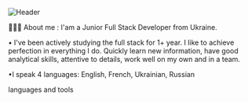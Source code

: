![Header](https://github.com/IvanTymoshchuk/IvanTymoshchuk/blob/main/assets/onlinelogomaker-122222-0905-5500-2000-transparent.png)

👨🏼‍💻 About me : 
 I'am a Junior Full Stack Developer from Ukraine.

• I've been actively studying the full stack for 1+ year. I like to achieve perfection in everything I do. Quickly learn new information, have good analytical skills, attentive to details, work well on my own and in a team. 

•I speak 4 languages: English, French, Ukrainian, Russian

languages and tools

